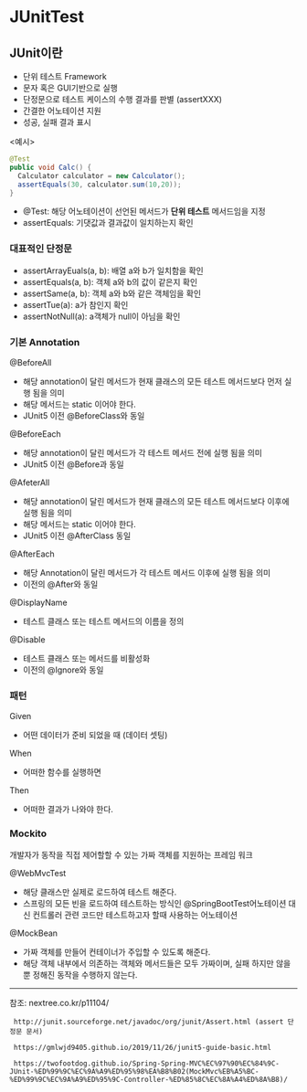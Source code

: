 # JUnitTest

<h2> JUnit이란 </h2>

- 단위 테스트 Framework
- 문자 혹은 GUI기반으로 실행
- 단정문으로 테스트 케이스의 수행 결과를 판별 (assertXXX)
- 간결한 어노테이션 지원 
- 성공, 실패 결과 표시 

</h3> <예시> </h3>

``` JAVA
@Test
public void Calc() {
  Calculator calculator = new Calculator();
  assertEquals(30, calculator.sum(10,20));
}
```

- @Test: 해당 어노테이션이 선언된 메서드가 <b>단위 테스트</b> 메서드임을 지정
- assertEquals: 기댓값과 결과값이 일치하는지 확인 

<h3> 대표적인 단정문 </h3>

- assertArrayEuals(a, b): 배열 a와 b가 일치함을 확인
- assertEquals(a, b): 객체 a와 b의 값이 같은지 확인
- assertSame(a, b): 객체 a와 b와 같은 객체임을 확인 
- assertTue(a): a가 참인지 확인
- assertNotNull(a): a객체가 null이 아님을 확인 

<h3> 기본 Annotation </h3>

@BeforeAll 

- 해당 annotation이 달린 메서드가 현재 클래스의 모든 테스트 메서드보다 먼저 실행 됨을 의미
- 해당 메서드는 static 이어야 한다. 
- JUnit5 이전 @BeforeClass와 동일 

@BeforeEach

- 해당 annotation이 달린 메서드가 각 테스트 메서드 전에 실행 됨을 의미
- JUnit5 이전 @Before과 동일 

@AfeterAll

- 해당 annotation이 달린 메서드가 현재 클래스의 모든 테스트 메서드보다 이후에 실행 됨을 의미 
- 해당 메서드는 static 이어야 한다. 
- JUnit5 이전 @AfterClass 동일 

@AfterEach

- 해당 Annotation이 달린 메서드가 각 테스트 메서드 이후에 실행 됨을 의미 
- 이전의 @After와 동일 


@DisplayName

- 테스트 클래스 또는 테스트 메서드의 이름을 정의 

@Disable

- 테스트 클래스 또는 메서드를 비활성화
- 이전의 @Ignore와 동일 

<h3> 패턴 </h3>

Given

- 어떤 데이터가 준비 되었을 때 (데이터 셋팅)

When

- 어떠한 함수를 실행하면

Then

- 어떠한 결과가 나와야 한다. 


<h3> Mockito </h3>

개발자가 동작을 직접 제어할할 수 있는 가짜 객체를 지원하는 프레임 워크

@WebMvcTest

- 해당 클래스만 실제로 로드하여 테스트 해준다.
- 스프링의 모든 빈을 로드하여 테스트하는 방식인 @SpringBootTest어노테이션 대신 컨트롤러 관련 코드만 테스트하고자 할때 사용하는 어노테이션 

@MockBean

- 가짜 객체를 만들어 컨테이너가 주입할 수 있도록 해준다.
- 해당 객체 내부에서 의존하는 객체와 메서드들은 모두 가짜이며, 실패 하지만 않을뿐 정해진 동작을 수행하지 않는다.





----

참조: nextree.co.kr/p11104/

     http://junit.sourceforge.net/javadoc/org/junit/Assert.html (assert 단정문 문서)
     
     https://gmlwjd9405.github.io/2019/11/26/junit5-guide-basic.html
     
     https://twofootdog.github.io/Spring-Spring-MVC%EC%97%90%EC%84%9C-JUnit-%ED%99%9C%EC%9A%A9%ED%95%98%EA%B8%B02(MockMvc%EB%A5%BC-%ED%99%9C%EC%9A%A9%ED%95%9C-Controller-%ED%85%8C%EC%8A%A4%ED%8A%B8)/
  

